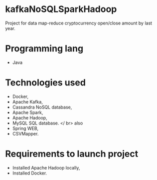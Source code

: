 # kafkaNoSQLSparkHadoop
Project for data map-reduce cryptocurrency open/close amount by last year.

# Programming lang
- Java

# Technologies used
- Docker,
- Apache Kafka,
- Cassandra NoSQL database,
- Apache Spark,
- Apache Hadoop,
- MySQL SQL database.
</ br>
also
- Spring WEB,
- CSVMapper.

# Requirements to launch project
- Installed Apache Hadoop locally,
- Installed Docker.
